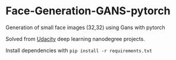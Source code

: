 # Face-Generation-GANS-pytorch
Generation of small face images (32,32) using Gans with pytorch

Solved from  [Udacity](https://github.com/udacity/deep-learning-v2-pytorch/tree/master/project-face-generation) deep learning nanodegree projects.

Install dependencies with `pip install -r requirements.txt`
